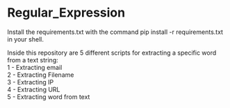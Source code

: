 # Regular_Expression

Install the requirements.txt with the command pip install -r requirements.txt in your shell.

Inside this repository are 5 different scripts for extracting a specific word from a text string: <br>
1 - Extracting email   <br>
2 - Extracting Filename  <br>
3 - Extracting IP   <br>
4 - Extracting URL  <br>
5 - Extracting word from text  <br>
